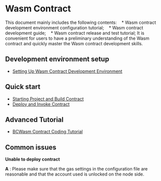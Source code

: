 # Wasm Contract
This document mainly includes the following contents:
   * Wasm contract development environment configuration tutorial;
   * Wasm contract development guide;
   * Wasm contract release and test tutorial;
It is convenient for users to have a preliminary understanding of the Wasm contract and quickly master the Wasm contract development skills.

## Development environment setup

* [Setting Up Wasm Contract Development Environment](/en-us/WASMContract/[English]-WASMTutorial.md#_1-setting-up-wasm-contract-development-environment)

## Quick start

* [Starting Project and Build Contract](/en-us/WASMContract/[English]-WASMTutorial.md#_2-starting-project-and-build-contract)
* [Deploy and Invoke Contract](/en-us/WASMContract/[English]-WASMTutorial.md#_3-Deploy-and-Invoke-Contract)

## Advanced Tutorial
* [BCWasm Contract Coding Tutorial](/en-us/WASMContract/[English]-WASMTutorial.md#_5-appendix-bcwasm-contract-coding-tutorial)

## Common issues

**Unable to deploy contract**

**A** : Please make sure that the gas settings in the configuration file are reasonable and that the account used is unlocked on the node side.
